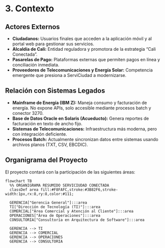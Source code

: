 # 3. Contexto

## Actores Externos

- **Ciudadanos:** Usuarios finales que acceden a la aplicación móvil y al portal web para gestionar sus servicios.  
- **Alcaldía de Cali:** Entidad reguladora y promotora de la estrategia “Cali Conectada”.  
- **Pasarelas de Pago:** Plataformas externas que permiten pagos en línea y conciliación inmediata.  
- **Proveedores de Telecomunicaciones y Energía Solar:** Competencia emergente que presiona a ServiCiudad a modernizarse.  

## Relación con Sistemas Legados

- **Mainframe de Energía (IBM Z):** Maneja consumo y facturación de energía. No expone APIs, solo accesible mediante procesos batch y conector 3270.  
- **Base de Datos Oracle en Solaris (Acueducto):** Genera reportes de facturación en texto de ancho fijo.  
- **Sistemas de Telecomunicaciones:** Infraestructura más moderna, pero con integración deficiente.  
- **Procesos Batch:** Actualmente sincronizan datos entre sistemas usando archivos planos (TXT, CSV, EBCDIC).

## Organigrama del Proyecto

El proyecto contará con la participación de las siguientes áreas:  

```mermaid
flowchart TB
  %% ORGANIGRAMA RESUMIDO SERVICIUDAD CONECTADA
  classDef area fill:#F8FAFC,stroke:#3B82F6,stroke-width:1px,rx:8,ry:8,color:#111;

  GERENCIA["Gerencia General"]:::area
  TI["Dirección de Tecnología (TI)"]:::area
  COMERCIAL["Área Comercial y Atención al Cliente"]:::area
  OPERACIONES["Área de Operaciones"]:::area
  CONSULTORIA["Consultoría en Arquitectura de Software"]:::area

  GERENCIA --> TI
  GERENCIA --> COMERCIAL
  GERENCIA --> OPERACIONES
  GERENCIA --> CONSULTORIA

```
